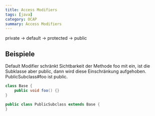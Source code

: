 ```yaml
---
title: Access Modifiers
tags: [java]
category: OCAP
summary: Access Modifiers
---
```


private -> default -> protected -> public


## Beispiele

Default Modifier schränkt Sichtbarkeit der Methode foo mit ein, ist die Subklasse aber public, dann wird diese Einschränkung aufgehoben. PublicSubclass#foo ist public. 
~~~java
class Base {
	public void foo() {}
}

public class PublicSubclass extends Base {
}
~~~
